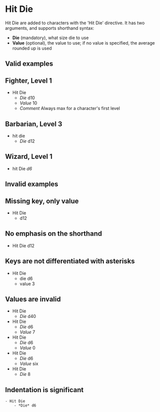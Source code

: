 # Hit Die

Hit Die are added to characters with the 'Hit Die' directive. It has two
arguments, and supports shorthand syntax:

- **Die** (mandatory), what size die to use
- **Value** (optional), the value to use; if no value is specified,
  the average rounded up is used


## Valid examples

## Fighter, Level 1
- Hit Die
    - *Die* d10
    - *Value* 10
    - *Comment* Always max for a character's first level

## Barbarian, Level 3
- hit die
    - *Die* d12

## Wizard, Level 1
- hit Die *d6*


## Invalid examples

## Missing key, only value
- Hit Die
    - d12

## No emphasis on the shorthand
- Hit Die d12

## Keys are not differentiated with asterisks
- Hit Die
    - die d6
    - value 3

## Values are invalid
- Hit Die
    - *Die* d40
- Hit Die
    - *Die* d6
    - *Value* 7
- Hit Die
    - *Die* d6
    - *Value* 0
- Hit Die
    - *Die* d6
    - *Value* six
- Hit Die
    - *Die* 8

## Indentation is significant
    - Hit Die
        - *Die* d6
